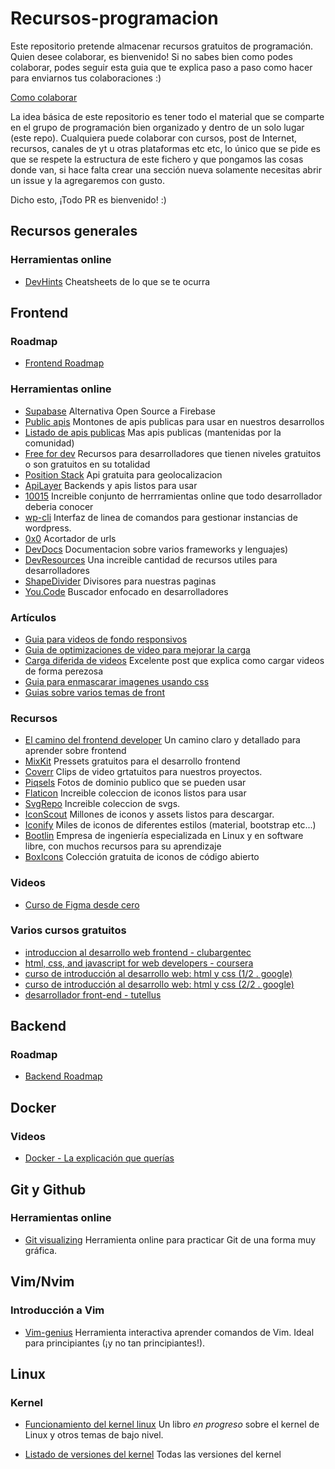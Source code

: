 # Recursos-programacion

Este repositorio pretende almacenar recursos gratuitos de programación. Quien desee colaborar, es bienvenido!
Si no sabes bien como podes colaborar, podes seguir esta guia que te explica paso a paso como hacer para enviarnos tus colaboraciones :)

[Como colaborar](https://app.tango.us/app/workflow/Agregar-recursos-al-repositorio-1ed46ee21387411c9f9ed4fbb3ae589f)




La idea básica de este repositorio es tener todo el material que se comparte en el grupo de programación bien organizado y dentro de un solo lugar (este repo). Cualquiera puede colaborar con cursos, post de Internet, recursos, canales de yt u otras plataformas etc etc, lo único que se pide es que se respete la estructura de este fichero y que pongamos las cosas donde van, si hace falta crear una sección nueva solamente necesitas abrir un issue y la agregaremos con gusto.

Dicho esto, ¡Todo PR es bienvenido! :)

## Recursos generales
  ### Herramientas online
  * [DevHints](https://devhints.io/) Cheatsheets de lo que se te ocurra

## Frontend
  ### Roadmap 
  * [Frontend Roadmap](https://roadmap.sh/frontend)

  ### Herramientas online
   * [Supabase](https://supabase.com/) Alternativa Open Source a Firebase
   * [Public apis](https://publicapis.dev/) Montones de apis publicas para usar en nuestros desarrollos
   * [Listado de apis publicas](https://github.com/trntv/apis-list) Mas apis publicas (mantenidas por la comunidad)
   * [Free for dev](https://free-for.dev/) Recursos para desarrolladores que tienen niveles gratuitos o son gratuitos en su totalidad
   * [Position Stack](https://positionstack.com/) Api gratuita para geolocalizacion
   * [ApiLayer](https://apilayer.com/) Backends y apis listos para usar
   * [10015](https://10015.io/) Increible conjunto de herrramientas online que todo desarrollador deberia conocer
   * [wp-cli](https://wp-cli.org/es/) Interfaz de linea de comandos para gestionar instancias de wordpress.
   * [0x0](https://0x0.st/) Acortador de urls
   * [DevDocs](https://devdocs.io/) Documentacion sobre varios frameworks y lenguajes)
   * [DevResources](https://devresourc.es/) Una increible cantidad de recursos utiles para desarrolladores
   * [ShapeDivider](https://www.shapedivider.app/) Divisores para nuestras paginas
   * [You.Code](https://you.com/code) Buscador enfocado en desarrolladores

  ### Artículos
   * [Guia para videos de fondo responsivos](https://redstapler.co/responsive-css-video-background/)
   * [Guia de optimizaciones de video para mejorar la carga](https://www.keycdn.com/blog/video-optimization)
   * [Carga diferida de videos](https://web.dev/lazy-loading-video/) Excelente post que explica como cargar videos de forma perezosa
   * [Guia para enmascarar imagenes usando css](https://css-tricks.com/almanac/properties/m/mask-image/)
   * [Guias sobre varios temas de front](https://terminaldelinux.com/terminal/) 
  ### Recursos
   * [El camino del frontend developer](https://github.com/mrcodedev/frontend-developer-resources) Un camino claro y detallado para aprender sobre frontend
   * [MixKit](https://mixkit.co/) Pressets gratuitos para el desarrollo frontend
   * [Coverr](https://coverr.co/es) Clips de video grtatuitos para nuestros proyectos.
   * [Piqsels](https://www.piqsels.com/) Fotos de dominio publico que se pueden usar
   * [Flaticon](https://www.flaticon.com/) Increible coleccion de iconos listos para usar
   * [SvgRepo](https://www.svgrepo.com/) Increible coleccion de svgs.
   * [IconScout](https://iconscout.com/) Millones de iconos y assets listos para descargar.
   * [Iconify](https://iconify.design/) Miles de iconos de diferentes estilos (material, bootstrap etc...)
   * [Bootlin](https://bootlin.com/) Empresa de ingeniería especializada en Linux y en software libre, con muchos recursos para su aprendizaje
   * [BoxIcons](https://boxicons.com/) Colección gratuita de iconos de código abierto 
   

  ### Videos
  * [Curso de Figma desde cero](https://youtu.be/SqO_-olNvnU)
  ### Varios cursos gratuitos
  * [introduccion al desarrollo web frontend - clubargentec](https://clubargentec.org/itinerarios/introduccion-al-desarrollo-web-front-end/)
  * [html, css, and javascript for web developers - coursera](https://es.coursera.org/learn/html-css-javascript-for-web-developers)
  * [curso de introducción al desarrollo web: html y css (1/2 . google)](https://learndigital.withgoogle.com/activate/course/web-development-i) 
  * [curso de introducción al desarrollo web: html y css (2/2 . google)](https://learndigital.withgoogle.com/activate/course/web-development-ii) 
  * [desarrollador front-end - tutellus](https://formacion.tutellus.com/carreras/desarrollador-frontend?affref=d5a608f252ca4c778d20497fb6acad4d) 

## Backend
  ### Roadmap 
  * [Backend Roadmap](https://roadmap.sh/backend)

## Docker
  ### Videos 
  * [Docker - La explicación que querías](https://www.youtube.com/watch?v=9eTVZwMZJsA)

## Git y Github
  ### Herramientas online 
  * [Git visualizing](http://git-school.github.io/visualizing-git/) Herramienta online para practicar Git de una forma muy gráfica.
  
## Vim/Nvim
  ### Introducción a Vim 
  * [Vim-genius](http://www.vimgenius.com/) Herramienta interactiva aprender comandos de Vim. Ideal para principiantes (¡y no tan principiantes!).

## Linux 
  ### Kernel
  * [Funcionamiento del kernel linux](https://0xax.gitbooks.io/linux-insides/content/) Un libro _en progreso_ sobre el kernel de Linux y otros temas de bajo nivel.

  * [Listado de versiones del kernel](https://elixir.bootlin.com/linux/latest/source) Todas las versiones del kernel
  

